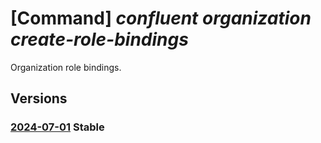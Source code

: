 # [Command] _confluent organization create-role-bindings_

Organization role bindings.

## Versions

### [2024-07-01](/Resources/mgmt-plane/L3N1YnNjcmlwdGlvbnMve30vcmVzb3VyY2Vncm91cHMve30vcHJvdmlkZXJzL21pY3Jvc29mdC5jb25mbHVlbnQvb3JnYW5pemF0aW9ucy97fS9hY2Nlc3MvZGVmYXVsdC9jcmVhdGVyb2xlYmluZGluZw==/2024-07-01.xml) **Stable**

<!-- mgmt-plane /subscriptions/{}/resourcegroups/{}/providers/microsoft.confluent/organizations/{}/access/default/createrolebinding 2024-07-01 -->
